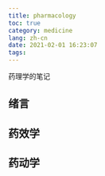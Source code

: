 ```yaml
---
title: pharmacology
toc: true
category: medicine
lang: zh-cn
date: 2021-02-01 16:23:07
tags:
---
```


药理学的笔记

<!-- more -->

## 绪言

## 药效学

## 药动学